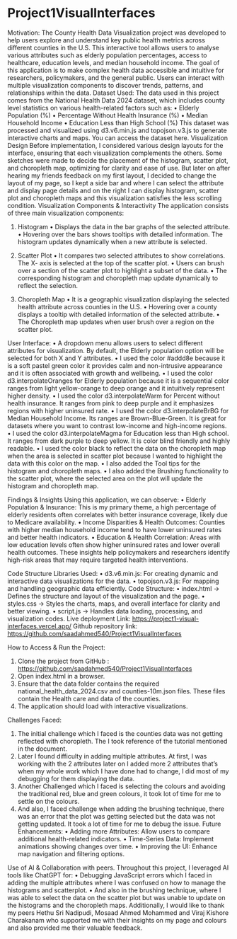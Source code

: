 # Project1VisualInterfaces

Motivation:
The County Health Data Visualization project was developed to help users explore and understand key public health metrics across different counties in the U.S. This interactive tool allows users to analyse various attributes such as elderly population percentages, access to healthcare, education levels, and median household income.
The goal of this application is to make complex health data accessible and intuitive for researchers, policymakers, and the general public. Users can interact with multiple visualization components to discover trends, patterns, and relationships within the data.
Dataset Used:
The data used in this project comes from the National Health Data 2024 dataset, which includes county level statistics on various health-related factors such as:
•	Elderly Population (%)
•	Percentage Without Health Insurance (%)
•	Median Household Income
•	Education Less than High School (%)
This dataset was processed and visualized using d3.v6.min.js and topojson.v3.js to generate interactive charts and maps. You can access the dataset here. 
Visualization Design 
Before implementation, I considered various design layouts for the interface, ensuring that each visualization complements the others. Some sketches were made to decide the placement of the histogram, scatter plot, and choropleth map, optimizing for clarity and ease of use. But later on after hearing my friends feedback on my first layout, I decided to change the layout of my page, so I kept a side bar and where I can select the attribute and display page details and on the right I can display histogram, scatter plot and choropleth maps and this visualization satisfies the less scrolling condition.
Visualization Components & Interactivity
The application consists of three main visualization components:
1. Histogram
•	Displays the data in the bar graphs of the selected attribute.
•	Hovering over the bars shows tooltips with detailed information. The histogram updates dynamically when a new attribute is selected.

2. Scatter Plot 
•	It compares two selected attributes to show correlations. The X- axis is selected at the top of the scatter plot.
•	Users can brush over a section of the scatter plot to highlight a subset of the data.
•	The corresponding histogram and choropleth map update dynamically to reflect the selection.

3. Choropleth Map 
•	It is a geographic visualization displaying the selected health attribute across counties in the U.S.
•	Hovering over a county displays a tooltip with detailed information of the selected attribute.
•	The Choropleth map updates when user brush over a region on the scatter plot.

User Interface:
•	A dropdown menu allows users to select different attributes for visualization. By default, the Elderly population option will be selected for both X and Y attributes.
•	I used the color #addd8e because it is a soft pastel green color it provides calm and non-intrusive appearance and it is often associated with growth and wellbeing.
•	I used the color d3.interpolateOranges for Elderly population because it is a sequential color ranges from light yellow-orange to deep orange and it intuitively represent higher density.
•	I used the color d3.interpolateWarm for Percent without health insurance. It ranges from pink to deep purple and it emphasizes regions with higher uninsured rate.
•	I used the color d3.interpolateBrBG for Median Household Income. Its ranges are Brown-Blue-Green. It is great for datasets where you want to contrast low-income and high-income regions.
•	I used the color d3.interpolateMagma for Education less than High school. It ranges from dark purple to deep yellow. It is color blind friendly and highly readable.
•	I used the color black to reflect the data on the choropleth map when the area is selected in scatter plot because I wanted to highlight the data with this color on the map.
•	I also added the Tool tips for the histogram and choropleth maps.
•	I also added the Brushing functionality to the scatter plot, where the selected area on the plot will update the histogram and choropleth map.

Findings & Insights
Using this application, we can observe:
•	Elderly Population & Insurance: This is my primary theme, a high percentage of elderly residents often correlates with better insurance coverage, likely due to Medicare availability.
•	Income Disparities & Health Outcomes: Counties with higher median household income tend to have lower uninsured rates and better health indicators.
•	Education & Health Correlation: Areas with low education levels often show higher uninsured rates and lower overall health outcomes.
These insights help policymakers and researchers identify high-risk areas that may require targeted health interventions.

Code Structure
Libraries Used:
•	d3.v6.min.js: For creating dynamic and interactive data visualizations for the data.
•	topojson.v3.js: For mapping and handling geographic data efficiently.
Code Structure:
•	index.html → Defines the structure and layout of the visualization and the page.
•	styles.css → Styles the charts, maps, and overall interface for clarity and better viewing.
•	script.js → Handles data loading, processing, and visualization codes.
Live deployment Link: https://project1-visual-interfaces.vercel.app/
Github repository link: https://github.com/saadahmed540/Project1VisualInterfaces

How to Access & Run the Project:
1.	Clone the project from GitHub : https://github.com/saadahmed540/Project1VisualInterfaces
2.	Open index.html in a browser.
3.	Ensure that the data folder contains the required national_health_data_2024.csv and counties-10m.json files. These files contain the Health care and data of the counties.
4.	The application should load with interactive visualizations.

Challenges Faced:
1.	The initial challenge which I faced is the counties data was not getting reflected with choropleth. The I took reference of the tutorial mentioned in the document.
2.	Later I found difficulty in adding multiple attributes. At first, I was working with the 2 attributes later on I added more 2 attributes that’s when my whole work which I have done had to change, I did most of my debugging for them displaying the data.
3.	Another Challenged which I faced is selecting the colours and avoiding the traditional red, blue and green colours, it took lot of time for me to settle on the colours.
4.	And also, I faced challenge when adding the brushing technique, there was an error that the plot was getting selected but the data was not getting updated. It took a lot of time for me to debug the issue.
Future Enhancements:
•	Adding more Attributes: Allow users to compare additional health-related indicators.
•	Time-Series Data: Implement animations showing changes over time.
•	Improving the UI: Enhance map navigation and filtering options.

Use of AI & Collaboration with peers.
Throughout this project, I leveraged AI tools like ChatGPT for:
•	Debugging JavaScript errors which I faced in adding the multiple attributes where I was confused on how to manage the histograms and scatterplot. 
•	And also in the brushing technique, where I was able to select the data on the scatter plot but was unable to update on the histograms and the choropleth maps.
Additionally, I would like to thank my peers Hethu Sri Nadipudi, Mosaad Ahmed Mohammed and Viraj Kishore Charakanam who supported me with their insights on my page and colours and also provided me their valuable feedback.

